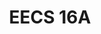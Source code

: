 ---
title: "EECS 16A"
bookFlatSection: false
bookHidden: false
bookCollapseSection: true
aliases:
    - /eecs-16a/
weight: 1
---